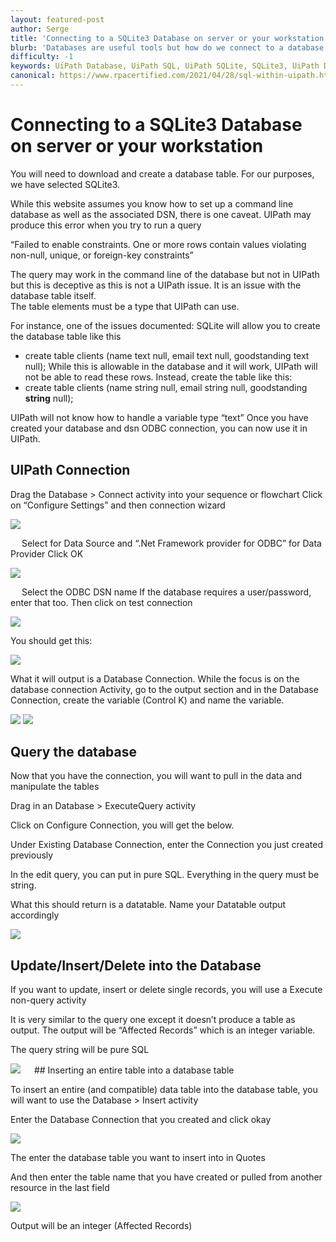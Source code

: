 ```yaml
---
layout: featured-post
author: Serge
title: 'Connecting to a SQLite3 Database on server or your workstation'
blurb: 'Databases are useful tools but how do we connect to a database within UiPath? We dive into this further'
difficulty: -1
keywords: UiPath Database, UiPath SQL, UiPath SQLite, SQLite3, UiPath Database connection, UiPath ODBC
canonical: https://www.rpacertified.com/2021/04/28/sql-within-uipath.html
---
```


# Connecting to a SQLite3 Database on server or your workstation

You will need to download and create a database table.  For our purposes, we have selected SQLite3.

While this website assumes you know how to set up a command line database as well as the associated DSN, there is one caveat.
UIPath may produce this error when you try to run a query

“Failed to enable constraints. One or more rows contain values violating non-null, unique, or foreign-key constraints”

The query may work in the command line of the database but not in UIPath but this is deceptive as this is not a UIPath issue.  It is an issue with the database table itself.  
The table elements must be a type that UIPath can use.

For instance, one of the issues documented:
SQLite will allow you to create the database table like this
 - create table clients (name text null, email text null, goodstanding text null);
While this is allowable in the database and it will work, UIPath will not be able to read these rows.  Instead, create the table like this:
 - create table clients (name string null, email string null, goodstanding <b>string</b> null);

UIPath will not know how to handle a variable type “text”
Once you have created your database and dsn ODBC connection, you can now use it in UIPath.


## UIPath Connection

Drag the Database > Connect activity into your sequence or flowchart
Click on “Configure Settings” and then connection wizard

<img src="/assets/sql-fig1.jpg"/>
 
 
Select <Other> for Data Source and “.Net Framework provider for ODBC” for Data Provider
Click OK
 
<img src="/assets/sql-fig2.jpg"/>
 
 
Select the ODBC DSN name
If the database requires a user/password, enter that too.  Then click on test connection

<img src="/assets/sql-fig3.jpg"/>
 
You should get this:

<img src="/assets/sql-fig4.jpg"/>
 
What it will output is a Database Connection.  While the focus is on the database connection Activity, go to the output section and in the Database Connection, create the variable (Control K) and name the variable.

<img src="/assets/sql-fig5.jpg"/>

<img src="/assets/sql-fig6.jpg"/>
 


## Query the database

Now that you have the connection, you will want to pull in the data and manipulate the tables

Drag in an Database > ExecuteQuery activity

Click on Configure Connection, you will get the below.

Under Existing Database Connection, enter the Connection you just created previously

In the edit query, you can put in pure SQL.  Everything in the query must be string.

What this should return is a datatable.  Name your Datatable output accordingly

<img src="/assets/sql-fig7.jpg"/>


## Update/Insert/Delete into the Database

If you want to update, insert or delete single records, you will use a Execute non-query activity

It is very similar to the query one except it doesn’t produce a table as output.  The output will be “Affected Records” which is an integer variable.

The query string will be pure SQL


<img src="/assets/sql-fig8jpg"/>
  
## Inserting an entire table into a database table

To insert an entire (and compatible) data table into the database table, you will want to use the Database > Insert activity

Enter the Database Connection that you created and click okay

<img src="/assets/sql-fig9.jpg"/>
 
The enter the database table you want to insert into in Quotes

And then enter the table name that you have created or pulled from another resource in the last field

<img src="/assets/sql-fig10.jpg"/>
 
Output will be an integer (Affected Records)
